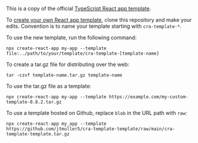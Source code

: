 This is a copy of the official [TypeScript React app template](https://github.com/facebook/create-react-app/tree/main/packages/cra-template-typescript). 

To [create your own React app template](https://create-react-app.dev/docs/custom-templates/), clone this repository and make your edits. Convention is to name your template starting with `cra-template-*`.

To use the new template, run the following command:
```
npx create-react-app my-app --template file:../path/to/your/template/cra-template-[template-name]
```
To create a tar.gz file for distributing over the web:
```
tar -czvf template-name.tar.gz template-name
```

To use the tar.gz file as a template:
```
npx create-react-app my-app --template https://example.com/my-custom-template-0.8.2.tar.gz
```
To use a template hosted on Github, replace `blob` in the URL path with `raw`:
```
npx create-react-app my_app --template https://github.com/jtmuller5/cra-template-template/raw/main/cra-template-template.tar.gz
```
